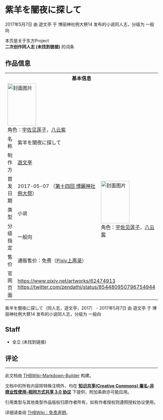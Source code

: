 # 紫羊を闇夜に探して

<!-- source html: G:\repos\THBWiki-Markdown-Builder\THBWikiMarkdown\Temp\main\e\e6\ns0%3A%E7%B4%AB%E7%BE%8A%E3%82%92%E9%97%87%E5%A4%9C%E3%81%AB%E6%8E%A2%E3%81%97%E3%81%A6.html -->

2017年5月7日 由 遊文亭 于 博丽神社例大祭14 发布的小说同人志，分级为 一般向

本页是关于东方Project  
 **二次创作同人志 (未找到链接)** 的词条
## 作品信息

<table><tbody><tr><th colspan="3">基本信息</th></tr><tr><td class="cover-artwork-mobile" colspan="2"><a href="./文件-紫羊を闇夜に探して封面.jpg.md" class="image" title="封面图片"><img alt="封面图片" src="https://upload.thwiki.cc/thumb/f/f5/%E7%B4%AB%E7%BE%8A%E3%82%92%E9%97%87%E5%A4%9C%E3%81%AB%E6%8E%A2%E3%81%97%E3%81%A6%E5%B0%81%E9%9D%A2.jpg/94px-%E7%B4%AB%E7%BE%8A%E3%82%92%E9%97%87%E5%A4%9C%E3%81%AB%E6%8E%A2%E3%81%97%E3%81%A6%E5%B0%81%E9%9D%A2.jpg" decoding="async" loading="lazy" width="94" height="140" srcset="https://upload.thwiki.cc/thumb/f/f5/%E7%B4%AB%E7%BE%8A%E3%82%92%E9%97%87%E5%A4%9C%E3%81%AB%E6%8E%A2%E3%81%97%E3%81%A6%E5%B0%81%E9%9D%A2.jpg/141px-%E7%B4%AB%E7%BE%8A%E3%82%92%E9%97%87%E5%A4%9C%E3%81%AB%E6%8E%A2%E3%81%97%E3%81%A6%E5%B0%81%E9%9D%A2.jpg 1.5x, https://upload.thwiki.cc/thumb/f/f5/%E7%B4%AB%E7%BE%8A%E3%82%92%E9%97%87%E5%A4%9C%E3%81%AB%E6%8E%A2%E3%81%97%E3%81%A6%E5%B0%81%E9%9D%A2.jpg/189px-%E7%B4%AB%E7%BE%8A%E3%82%92%E9%97%87%E5%A4%9C%E3%81%AB%E6%8E%A2%E3%81%97%E3%81%A6%E5%B0%81%E9%9D%A2.jpg 2x" data-file-width="809" data-file-height="1200"></a><div class="cover-char">角色：<a href="./宇佐见莲子.md" title="宇佐见莲子">宇佐见莲子</a>，<a href="./八云紫.md" title="八云紫">八云紫</a></div></td>
</tr><tr><td class="label">名称</td><td colspan="2"> 紫羊を闇夜に探して </td></tr><tr><td class="label">制作方</td><td><a href="./遊文亭.md" title="遊文亭">遊文亭</a></td><td class="cover-artwork" rowspan="5" style="min-width:140px;"><a href="./文件-紫羊を闇夜に探して封面.jpg.md" class="image" title="封面图片"><img alt="封面图片" src="https://upload.thwiki.cc/thumb/f/f5/%E7%B4%AB%E7%BE%8A%E3%82%92%E9%97%87%E5%A4%9C%E3%81%AB%E6%8E%A2%E3%81%97%E3%81%A6%E5%B0%81%E9%9D%A2.jpg/94px-%E7%B4%AB%E7%BE%8A%E3%82%92%E9%97%87%E5%A4%9C%E3%81%AB%E6%8E%A2%E3%81%97%E3%81%A6%E5%B0%81%E9%9D%A2.jpg" decoding="async" loading="lazy" width="94" height="140" srcset="https://upload.thwiki.cc/thumb/f/f5/%E7%B4%AB%E7%BE%8A%E3%82%92%E9%97%87%E5%A4%9C%E3%81%AB%E6%8E%A2%E3%81%97%E3%81%A6%E5%B0%81%E9%9D%A2.jpg/141px-%E7%B4%AB%E7%BE%8A%E3%82%92%E9%97%87%E5%A4%9C%E3%81%AB%E6%8E%A2%E3%81%97%E3%81%A6%E5%B0%81%E9%9D%A2.jpg 1.5x, https://upload.thwiki.cc/thumb/f/f5/%E7%B4%AB%E7%BE%8A%E3%82%92%E9%97%87%E5%A4%9C%E3%81%AB%E6%8E%A2%E3%81%97%E3%81%A6%E5%B0%81%E9%9D%A2.jpg/189px-%E7%B4%AB%E7%BE%8A%E3%82%92%E9%97%87%E5%A4%9C%E3%81%AB%E6%8E%A2%E3%81%97%E3%81%A6%E5%B0%81%E9%9D%A2.jpg 2x" data-file-width="809" data-file-height="1200"></a><div class="cover-char">角色：<a href="./宇佐见莲子.md" title="宇佐见莲子">宇佐见莲子</a>，<a href="./八云紫.md" title="八云紫">八云紫</a></div></td>
</tr><tr><td class="label">首发日期</td><td>2017-05-07&#160;（<a href="/展会作品列表?e=%E5%8D%9A%E4%B8%BD%E7%A5%9E%E7%A4%BE%E4%BE%8B%E5%A4%A7%E7%A5%AD%2314">第十四回 博麗神社例大祭</a>）</td></tr><tr><td class="label">类型</td><td>小说</td></tr><tr><td class="label">分级指定</td><td>一般向</td></tr><tr><td class="label">售价</td><td>通贩售价：免费（<a href="https://www.pixiv.net/artworks/62754265" class="extiw" title="p:62754265">Pixiv上再录</a>）</td></tr>
<tr><td class="label">官网页面</td><td colspan="2"><a rel="nofollow" class="external free" href="https://www.pixiv.net/artworks/62474913">https://www.pixiv.net/artworks/62474913</a><br><a rel="nofollow" class="external free" href="https://twitter.com/zendathi/status/854480950796754944">https://twitter.com/zendathi/status/854480950796754944</a></td></tr></tbody></table>

紫羊を闇夜に探して（同人志，遊文亭，2017） - 2017年5月7日 由 遊文亭 于 博丽神社例大祭14 发布的小说同人志，分级为 一般向
## Staff
- 全立 (未找到链接)

## 评论




---

此文档由 [THBWiki-Markdown-Builder](https://github.com/Delsin-Yu/THBWiki-Markdown-Builder) 构建。

文档中的所有内容除特殊注明外，均在 [**知识共享(Creative Commons) 署名-非商业性使用-相同方式共享 3.0 协议**](https://creativecommons.org/licenses/by-sa/3.0/deed.zh-hans) 下提供，附加条款亦可能应用。

引用类型与其他类型作品版权归原作者所有，如有作者授权则遵照授权协议使用。

详细请查阅 [THBWiki：免责声明](https://thbwiki.cc/THBWiki:%E5%85%8D%E8%B4%A3%E5%A3%B0%E6%98%8E)。

